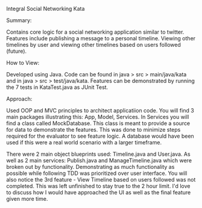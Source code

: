 Integral Social Networking Kata

Summary: 

Contains core logic for a social networking application similar to twitter. Features include publishing a message to a personal timeline. Viewing other timelines by user and viewing other timelines based on users followed (future). 

How to View:

Developed using Java. 
Code can be found in java > src > main/java/kata and in java > src > test/java/kata. 
Features can be demonstrated by running the 7 tests in KataTest.java as JUnit Test. 

Approach: 

Used OOP and MVC principles to architect applicatiion code. You will find 3 main packages illustrating this: App, Model, Services. In Services you will find a class called MockDatabase. This class is meant to provide a source for data to demonstrate the features. This was done to minimize steps required for the evaluator to see feature logic. A database would have been used if this were a real world scenario with a larger timeframe. 

There were 2 main object blueprints used: Timeline.java and User.java. As well as 2 main services: Publish.java and ManageTimeline.java which were broken out by functionality. Demonstrating as much functionality as possible while following TDD was prioritized over user interface. You will also notice the 3rd feature - View Timeline based on users followed was not completed. This was left unfinished to stay true to the 2 hour limit. I'd love to discuss how I would have approached the UI as well as the final feature given more time. 

